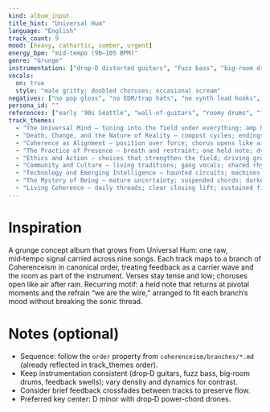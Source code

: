 ```yaml
---
kind: album_input
title_hint: "Universal Hum"
language: "English"
track_count: 9
mood: [heavy, cathartic, somber, urgent]
energy_bpm: "mid‑tempo (90–105 BPM)"
genre: "Grunge"
instrumentation: ["drop‑D distorted guitars", "fuzz bass", "big‑room drums", "room mics + tape‑ish saturation", "feedback swells"]
vocals:
  on: true
  style: "male gritty; doubled choruses; occasional scream"
negatives: ["no pop gloss", "no EDM/trap hats", "no synth lead hooks", "no auto‑tune shine"]
persona_id: ""
references: ["early '90s Seattle", "wall‑of‑guitars", "roomy drums", "feedback textures"]
track_themes:
  - "The Universal Mind — tuning into the field under everything; amp hum as carrier wave; opening invocation"
  - "Death, Change, and the Nature of Reality — compost cycles; endings transform; heavy unease that resolves"
  - "Coherence as Alignment — position over force; chorus opens like air after rain"
  - "The Practice of Presence — breath and restraint; one held note; dynamic control"
  - "Ethics and Action — choices that strengthen the field; driving groove; sharpened edges"
  - "Community and Culture — living traditions; gang vocals; shared rhythm that feels communal"
  - "Technology and Emerging Intelligence — haunted circuits; machines as instruments; feedback as signal"
  - "The Mystery of Being — mature uncertainty; suspended chords; darker bridge"
  - "Living Coherence — daily threads; clear closing lift; sustained final ring"
---
```


# Inspiration

A grunge concept album that grows from Universal Hum: one raw, mid‑tempo signal carried across nine songs. Each track maps to a branch of Coherenceism in canonical order, treating feedback as a carrier wave and the room as part of the instrument. Verses stay tense and low; choruses open like air after rain. Recurring motif: a held note that returns at pivotal moments and the refrain “we are the wire,” arranged to fit each branch’s mood without breaking the sonic thread.

# Notes (optional)

- Sequence: follow the `order` property from `coherenceism/branches/*.md` (already reflected in track_themes order).
- Keep instrumentation consistent (drop‑D guitars, fuzz bass, big‑room drums, feedback swells); vary density and dynamics for contrast.
- Consider brief feedback crossfades between tracks to preserve flow.
- Preferred key center: D minor with drop‑D power‑chord drones.

